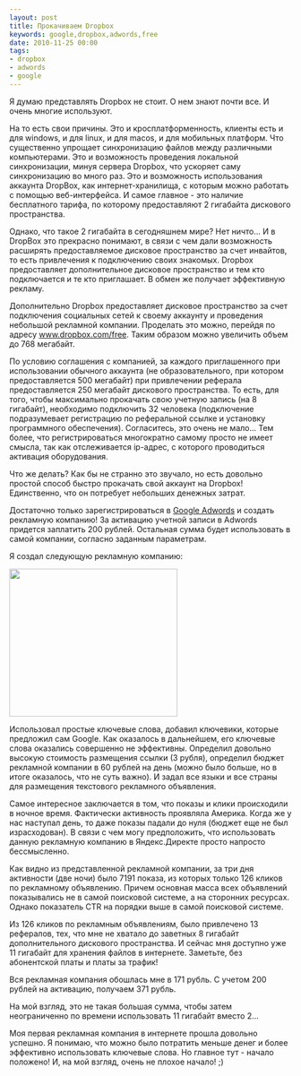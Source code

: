 ```yaml
---
layout: post
title: Прокачиваем Dropbox
keywords: google,dropbox,adwords,free
date: 2010-11-25 00:00
tags:
- dropbox
- adwords
- google
---
```

Я думаю представлять Dropbox не стоит. О нем знают почти все. И очень многие используют.

На то есть свои причины. Это и кросплатформенность, клиенты есть и для windows, и для linux, и для macos, и для мобильных платформ. Что существенно упрощает синхронизацию файлов между различными компьютерами. Это и возможность проведения локальной синхронизации, минуя сервера Dropbox, что ускоряет саму синхронизацию во много раз. Это и возможность использования аккаунта DropBox, как интернет-хранилища, с которым можно работать с помощью веб-интерфейса. И самое главное - это наличие бесплатного тарифа, по которому предоставляют 2 гигабайта дискового пространства. 

Однако, что такое 2 гигабайта в сегодняшнем мире? Нет ничто... И в DropBox это прекрасно понимают, в связи с чем дали возможность расширять предоставляемое дисковое пространство за счет инвайтов, то есть привлечения к подключению своих знакомых. Dropbox предоставляет дополнительное дисковое пространство и тем кто подключается и те кто приглашает. В обмен же получает эффективную рекламу.

Дополнительно Dropbox предоставляет дисковое пространство за счет подключения социальных сетей к своему аккаунту и проведения небольшой рекламной компании. Проделать это можно, перейдя по адресу <a href="https://www.dropbox.com/free" rel="nofollow">www.dropbox.com/free</a>. Таким образом можно увеличить объем до 768 мегабайт.

По условию соглашения с компанией, за каждого приглашенного при использовании обычного аккаунта (не образовательного, при котором предоставляется 500 мегабайт) при привлечении реферала предоставляется 250 мегабайт дискового пространства. То есть, для того, чтобы максимально прокачать свою учетную запись (на 8 гигабайт), необходимо подключить 32 человека (подключение подразумевает регистрацию по реферальной ссылке и установку программного обеспечения). Согласитесь, это очень не мало... Тем более, что регистрироваться многократно самому просто не имеет смысла, так как отслеживается ip-адрес, с которого проводиться активация оборудования.

Что же делать? Как бы не странно это звучало, но есть довольно простой способ быстро прокачать свой аккаунт на Dropbox! Единственно, что он потребует небольших денежных затрат.

Достаточно только зарегистрироваться в <a href="https://adwords.google.com" rel="nofollow">Google Adwords</a> и создать рекламную компанию! За активацию учетной записи в Adwords придется заплатить 200 рублей. Остальная сумма будет использовать в самой компании, согласно заданным параметрам. 

Я создал следующую рекламную компанию:

<a href="http://static.juev.org/2010/11/Adwords.png"><img src="http://static.juev.org/2010/11/Adwords-300x264.png" alt="" title="Adwords" width="300" height="264" class="aligncenter size-medium wp-image-1283" /></a>

Использовал простые ключевые слова, добавил ключевики, которые предложил сам Google. Как оказалось в дальнейшем, его ключевые слова оказались совершенно не эффективны. Определил довольно высокую стоимость размещения ссылки (3 рубля), определил бюджет рекламной компании в 60 рублей на день (можно было больше, но в итоге оказалось, что не суть важно). И задал все языки и все страны для размещения текстового рекламного объявления. 

Самое интересное заключается в том, что показы и клики происходили в ночное время. Фактически активность проявляла Америка. Когда же у нас наступал день, то даже показы падали до нуля (бюджет еще не был израсходован). В связи с чем могу предположить, что использовать данную рекламную компанию в Яндекс.Директе просто напросто бессмысленно.

Как видно из представленной рекламной компании, за три дня активности (две ночи) было 7191 показа, из которых только 126 кликов по рекламному объявлению. Причем основная масса всех объявлений показывались не в самой поисковой системе, а на сторонних ресурсах. Однако показатель CTR на порядки выше в самой поисковой системе. 

Из 126 кликов по рекламным объявлениям, было привлечено 13 рефералов, тех, что мне не хватало до заветных 8 гигабайт дополнительного дискового пространства. И сейчас мня доступно уже 11 гигабайт для хранения файлов в интернете. Заметьте, без абонентской платы и платы за трафик!

Вся рекламная компания обошлась мне в 171 рубль. С учетом 200 рублей на активацию, получаем 371 рубль.

На мой взгляд, это не такая большая сумма, чтобы затем неограниченно по времени использовать 11 гигабайт вместо 2...

Моя первая рекламная компания в интернете прошла довольно успешно. Я понимаю, что можно было потратить меньше денег и более эффективно использовать ключевые слова. Но главное тут - начало положено! И, на мой взгляд, очень не плохое начало! ;)
